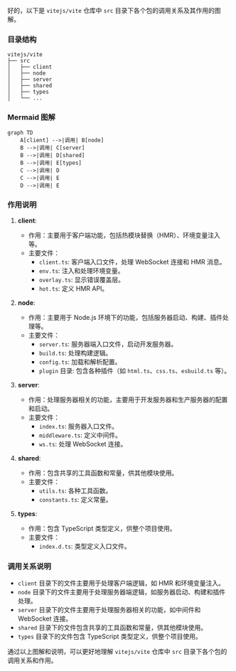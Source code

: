 好的，以下是 `vitejs/vite` 仓库中 `src` 目录下各个包的调用关系及其作用的图解。

### 目录结构

```plaintext
vitejs/vite
├── src
│   ├── client
│   ├── node
│   ├── server
│   ├── shared
│   ├── types
│   └── ...
```

### Mermaid 图解

```mermaid
graph TD
    A[client] -->|调用| B[node]
    B -->|调用| C[server]
    B -->|调用| D[shared]
    B -->|调用| E[types]
    C -->|调用| D
    C -->|调用| E
    D -->|调用| E
```

### 作用说明

1. **client**:
   - 作用：主要用于客户端功能，包括热模块替换（HMR）、环境变量注入等。
   - 主要文件：
     - `client.ts`: 客户端入口文件，处理 WebSocket 连接和 HMR 消息。
     - `env.ts`: 注入和处理环境变量。
     - `overlay.ts`: 显示错误覆盖层。
     - `hot.ts`: 定义 HMR API。

2. **node**:
   - 作用：主要用于 Node.js 环境下的功能，包括服务器启动、构建、插件处理等。
   - 主要文件：
     - `server.ts`: 服务器端入口文件，启动开发服务器。
     - `build.ts`: 处理构建逻辑。
     - `config.ts`: 加载和解析配置。
     - `plugin` 目录: 包含各种插件（如 `html.ts`、`css.ts`、`esbuild.ts` 等）。

3. **server**:
   - 作用：处理服务器相关的功能，主要用于开发服务器和生产服务器的配置和启动。
   - 主要文件：
     - `index.ts`: 服务器入口文件。
     - `middleware.ts`: 定义中间件。
     - `ws.ts`: 处理 WebSocket 连接。

4. **shared**:
   - 作用：包含共享的工具函数和常量，供其他模块使用。
   - 主要文件：
     - `utils.ts`: 各种工具函数。
     - `constants.ts`: 定义常量。

5. **types**:
   - 作用：包含 TypeScript 类型定义，供整个项目使用。
   - 主要文件：
     - `index.d.ts`: 类型定义入口文件。

### 调用关系说明

- `client` 目录下的文件主要用于处理客户端逻辑，如 HMR 和环境变量注入。
- `node` 目录下的文件主要用于处理服务器端逻辑，如服务器启动、构建和插件处理。
- `server` 目录下的文件主要用于处理服务器相关的功能，如中间件和 WebSocket 连接。
- `shared` 目录下的文件包含共享的工具函数和常量，供其他模块使用。
- `types` 目录下的文件包含 TypeScript 类型定义，供整个项目使用。

通过以上图解和说明，可以更好地理解 `vitejs/vite` 仓库中 `src` 目录下各个包的调用关系和作用。